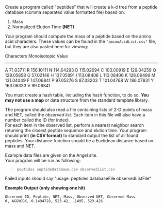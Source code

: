 Create a program called "peptides" that will create a k-d tree from a peptide database (comma separated value formatted file) based on:
    
1. Mass
2. Normalized Elution Time **(NET)**

Your program should compute the mass of a peptide based on the amino acid characters. These values can be found in the `"aminoAcidList.csv"` file, but they are also pasted here for viewing:

Characters   Monoisotopic Value
----------   ------------------
 A           71.03711
 R           156.10111
 N           114.04293
 D           115.02694
 C           103.00919
 E           129.04259
 Q           128.05858
 G           57.02146
 H           137.05891
 I           113.08406
 L           113.08406
 K           128.09496
 M           131.04049
 F           147.06841
 P           97.05276
 S           87.03203
 T           101.04768
 W           186.07931
 Y           163.06333
 V           99.06841 

You must create a hash table, including the hash function, to do so. **You may
not use a map** or data structure from the standard template library.

The program should also read a file containing lists of 2-D points of mass and NET, called the *observed list*. Each item in this file will also have a number called the ID (for index).  
For each item in the observed list, perform a nearest neighbor search returning the closest peptide sequence and elution time. Your program should print **(in CSV format)** to standard output the list of all found peptides. Your distance function should be a Euclidean distance based on mass and NET.

Example data files are given on the Angel site.  
Your program will be run as following:

>     peptides peptideDatabase.csv observedList.csv

Failed inputs should say "usage: peptides databaseFile observedListFile"


**Example Output (only showing one hit)**

    Observed ID, Peptide, NET, Mass, Observed NET, Observed Mass
    0, AGGVGGK, 0.1494728, 523.42, .1495, 523.426

